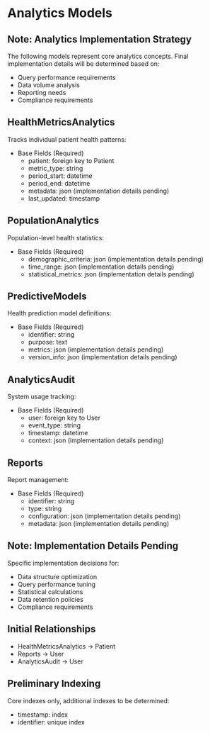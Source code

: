 # Analytics Models

## Note: Analytics Implementation Strategy
The following models represent core analytics concepts. 
Final implementation details will be determined based on:
- Query performance requirements
- Data volume analysis
- Reporting needs
- Compliance requirements

## HealthMetricsAnalytics
Tracks individual patient health patterns:
- Base Fields (Required)
  - patient: foreign key to Patient
  - metric_type: string
  - period_start: datetime
  - period_end: datetime
  - metadata: json (implementation details pending)
  - last_updated: timestamp

## PopulationAnalytics
Population-level health statistics:
- Base Fields (Required)
  - demographic_criteria: json (implementation details pending)
  - time_range: json (implementation details pending)
  - statistical_metrics: json (implementation details pending)

## PredictiveModels
Health prediction model definitions:
- Base Fields (Required)
  - identifier: string
  - purpose: text
  - metrics: json (implementation details pending)
  - version_info: json (implementation details pending)

## AnalyticsAudit
System usage tracking:
- Base Fields (Required)
  - user: foreign key to User
  - event_type: string
  - timestamp: datetime
  - context: json (implementation details pending)

## Reports
Report management:
- Base Fields (Required)
  - identifier: string
  - type: string
  - configuration: json (implementation details pending)
  - metadata: json (implementation details pending)

## Note: Implementation Details Pending
Specific implementation decisions for:
- Data structure optimization
- Query performance tuning
- Statistical calculations
- Data retention policies
- Compliance requirements

## Initial Relationships
- HealthMetricsAnalytics -> Patient
- Reports -> User
- AnalyticsAudit -> User

## Preliminary Indexing
Core indexes only, additional indexes to be determined:
- timestamp: index
- identifier: unique index
